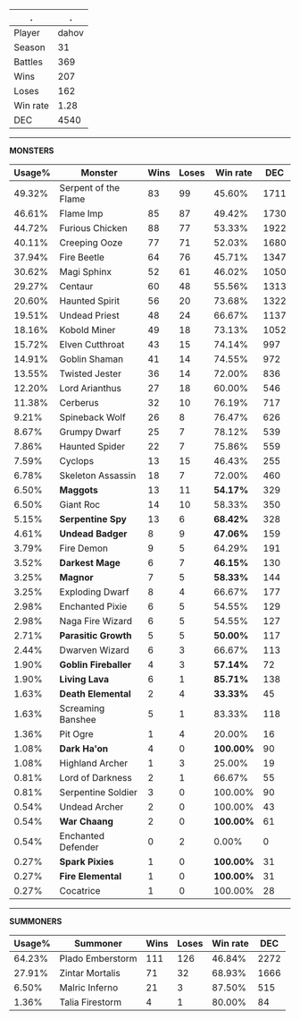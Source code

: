 .|.
|-|-
Player|dahov
Season|31
Battles|369
Wins|207
Loses|162
Win rate|1.28
DEC|4540

---
**MONSTERS**

Usage%|Monster|Wins|Loses|Win rate|DEC|
-|-|-|-|-|-|
49.32%|Serpent of the Flame|83|99|45.60%|1711|
46.61%|Flame Imp|85|87|49.42%|1730|
44.72%|Furious Chicken|88|77|53.33%|1922|
40.11%|Creeping Ooze|77|71|52.03%|1680|
37.94%|Fire Beetle|64|76|45.71%|1347|
30.62%|Magi Sphinx|52|61|46.02%|1050|
29.27%|Centaur|60|48|55.56%|1313|
20.60%|Haunted Spirit|56|20|73.68%|1322|
19.51%|Undead Priest|48|24|66.67%|1137|
18.16%|Kobold Miner|49|18|73.13%|1052|
15.72%|Elven Cutthroat|43|15|74.14%|997|
14.91%|Goblin Shaman|41|14|74.55%|972|
13.55%|Twisted Jester|36|14|72.00%|836|
12.20%|Lord Arianthus|27|18|60.00%|546|
11.38%|Cerberus|32|10|76.19%|717|
9.21%|Spineback Wolf|26|8|76.47%|626|
8.67%|Grumpy Dwarf|25|7|78.12%|539|
7.86%|Haunted Spider|22|7|75.86%|559|
7.59%|Cyclops|13|15|46.43%|255|
6.78%|Skeleton Assassin|18|7|72.00%|460|
6.50%|**Maggots**|13|11|**54.17%**|329|
6.50%|Giant Roc|14|10|58.33%|350|
5.15%|**Serpentine Spy**|13|6|**68.42%**|328|
4.61%|**Undead Badger**|8|9|**47.06%**|159|
3.79%|Fire Demon|9|5|64.29%|191|
3.52%|**Darkest Mage**|6|7|**46.15%**|130|
3.25%|**Magnor**|7|5|**58.33%**|144|
3.25%|Exploding Dwarf|8|4|66.67%|177|
2.98%|Enchanted Pixie|6|5|54.55%|129|
2.98%|Naga Fire Wizard|6|5|54.55%|127|
2.71%|**Parasitic Growth**|5|5|**50.00%**|117|
2.44%|Dwarven Wizard|6|3|66.67%|113|
1.90%|**Goblin Fireballer**|4|3|**57.14%**|72|
1.90%|**Living Lava**|6|1|**85.71%**|138|
1.63%|**Death Elemental**|2|4|**33.33%**|45|
1.63%|Screaming Banshee|5|1|83.33%|118|
1.36%|Pit Ogre|1|4|20.00%|16|
1.08%|**Dark Ha'on**|4|0|**100.00%**|90|
1.08%|Highland Archer|1|3|25.00%|19|
0.81%|Lord of Darkness|2|1|66.67%|55|
0.81%|Serpentine Soldier|3|0|100.00%|90|
0.54%|Undead Archer|2|0|100.00%|43|
0.54%|**War Chaang**|2|0|**100.00%**|61|
0.54%|Enchanted Defender|0|2|0.00%|0|
0.27%|**Spark Pixies**|1|0|**100.00%**|31|
0.27%|**Fire Elemental**|1|0|**100.00%**|31|
0.27%|Cocatrice|1|0|100.00%|28|

---
**SUMMONERS**

Usage%|Summoner|Wins|Loses|Win rate|DEC|
-|-|-|-|-|-|
64.23%|Plado Emberstorm|111|126|46.84%|2272|
27.91%|Zintar Mortalis|71|32|68.93%|1666|
6.50%|Malric Inferno|21|3|87.50%|515|
1.36%|Talia Firestorm|4|1|80.00%|84|
